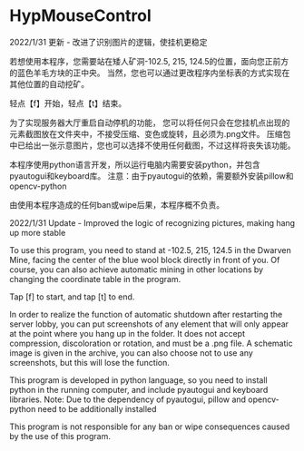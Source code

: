 # HypMouseControl

2022/1/31
更新 - 改进了识别图片的逻辑，使挂机更稳定

若想使用本程序，您需要站在矮人矿洞-102.5, 215, 124.5的位置，面向您正前方的蓝色羊毛方块的正中央。
当然，您也可以通过更改程序内坐标表的方式实现在其他位置的自动挖矿。

轻点【f】开始，轻点【t】结束。

为了实现服务器大厅重启自动停机的功能，
您可以将任何只会在您挂机点出现的元素截图放在文件夹中，不接受压缩、变色或旋转，且必须为.png文件。
压缩包中已给出一张示意图片，您也可以选择不使用任何截图，不过这样将丧失该功能。

本程序使用python语言开发，所以运行电脑内需要安装python，并包含pyautogui和keyboard库。
注意：由于pyautogui的依赖，需要额外安装pillow和opencv-python

由使用本程序造成的任何ban或wipe后果，本程序概不负责。


2022/1/31 Update - Improved the logic of recognizing pictures, making hang up more stable

To use this program, you need to stand at -102.5, 215, 124.5 in the Dwarven Mine, facing the center of the blue wool block directly in front of you. Of course, you can also achieve automatic mining in other locations by changing the coordinate table in the program.

Tap [f] to start, and tap [t] to end.

In order to realize the function of automatic shutdown after restarting the server lobby, you can put screenshots of any element that will only appear at the point where you hang up in the folder. It does not accept compression, discoloration or rotation, and must be a .png file. A schematic image is given in the archive, you can also choose not to use any screenshots, but this will lose the function.

This program is developed in python language, so you need to install python in the running computer, and include pyautogui and keyboard libraries. Note: Due to the dependency of pyautogui, pillow and opencv-python need to be additionally installed

This program is not responsible for any ban or wipe consequences caused by the use of this program.